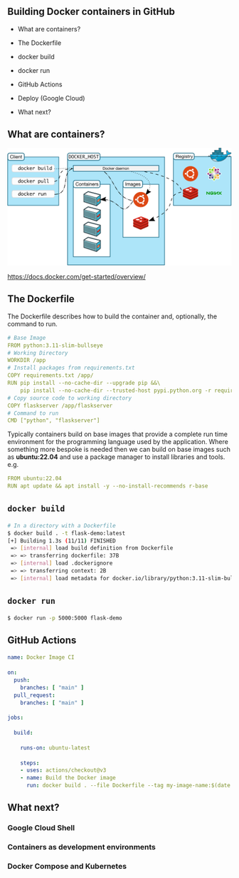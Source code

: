 ## Building Docker containers in GitHub

* What are containers?

* The Dockerfile

* docker build

* docker run

* GitHub Actions

* Deploy (Google Cloud)

* What next?



## What are containers?

![](architecture.svg)

<https://docs.docker.com/get-started/overview/>



## The Dockerfile

The Dockerfile describes how to build the container and, optionally, the command to run. 

```yaml
# Base Image
FROM python:3.11-slim-bullseye
# Working Directory
WORKDIR /app
# Install packages from requirements.txt
COPY requirements.txt /app/
RUN pip install --no-cache-dir --upgrade pip &&\
    pip install --no-cache-dir --trusted-host pypi.python.org -r requirements.txt
# Copy source code to working directory
COPY flaskserver /app/flaskserver
# Command to run
CMD ["python", "flaskserver"]
```


Typically containers build on base images that provide a complete run time environment for the programming language used by the application. Where something more bespoke is needed then we can build on base images such as **ubuntu:22.04** and use a package manager to install libraries and tools. e.g.
```yaml
FROM ubuntu:22.04
RUN apt update && apt install -y --no-install-recommends r-base
```



## ```docker build```

```sh
# In a directory with a Dockerfile
$ docker build . -t flask-demo:latest
[+] Building 1.3s (11/11) FINISHED                                                                                    
 => [internal] load build definition from Dockerfile                                                             0.0s
 => => transferring dockerfile: 37B                                                                              0.0s
 => [internal] load .dockerignore                                                                                0.0s
 => => transferring context: 2B                                                                                  0.0s
 => [internal] load metadata for docker.io/library/python:3.11-slim-bullseye                                     1.2s
```



## ```docker run```

```sh
$ docker run -p 5000:5000 flask-demo
```



## GitHub Actions

```yaml
name: Docker Image CI

on:
  push:
    branches: [ "main" ]
  pull_request:
    branches: [ "main" ]

jobs:

  build:

    runs-on: ubuntu-latest

    steps:
    - uses: actions/checkout@v3
    - name: Build the Docker image
      run: docker build . --file Dockerfile --tag my-image-name:$(date +%s)
```



## What next?

### Google Cloud Shell

### Containers as development environments

### Docker Compose and Kubernetes
